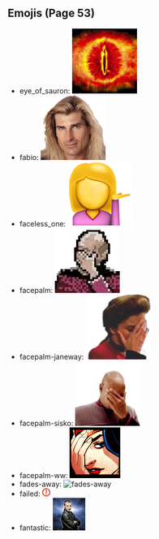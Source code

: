 
## Emojis (Page 53)

* eye_of_sauron: ![eye_of_sauron](output/eye_of_sauron.jpg)
* fabio: ![fabio](output/fabio.png)
* faceless_one: ![faceless_one](output/faceless_one.png)
* facepalm: ![facepalm](output/facepalm.gif)
* facepalm-janeway: ![facepalm-janeway](output/facepalm-janeway.png)
* facepalm-sisko: ![facepalm-sisko](output/facepalm-sisko.png)
* facepalm-ww: ![facepalm-ww](output/facepalm-ww.gif)
* fades-away: ![fades-away](output/fades-away)
* failed: ![failed](output/failed.png)
* fantastic: ![fantastic](output/fantastic.jpg)
